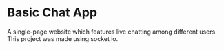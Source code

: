 # Basic Chat App

A single-page website which features live chatting among different users. This project was made using socket io.
